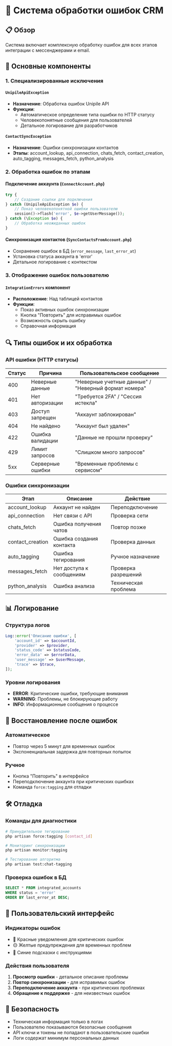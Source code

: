 # 🔧 Система обработки ошибок CRM

## 📋 Обзор

Система включает комплексную обработку ошибок для всех этапов интеграции с мессенджерами и email.

## 🎯 Основные компоненты

### 1. Специализированные исключения

#### `UnipileApiException`
- **Назначение**: Обработка ошибок Unipile API
- **Функции**: 
  - Автоматическое определение типа ошибки по HTTP статусу
  - Человекопонятные сообщения для пользователей
  - Детальное логирование для разработчиков

#### `ContactSyncException`
- **Назначение**: Ошибки синхронизации контактов
- **Этапы**: account_lookup, api_connection, chats_fetch, contact_creation, auto_tagging, messages_fetch, python_analysis

### 2. Обработка ошибок по этапам

#### Подключение аккаунта (`ConnectAccount.php`)
```php
try {
    // Создание ссылки для подключения
} catch (UnipileApiException $e) {
    // Показ человекопонятной ошибки пользователю
    session()->flash('error', $e->getUserMessage());
} catch (\Exception $e) {
    // Обработка неожиданных ошибок
}
```

#### Синхронизация контактов (`SyncContactsFromAccount.php`)
- Сохранение ошибок в БД (`error_message`, `last_error_at`)
- Установка статуса аккаунта в 'error'
- Детальное логирование с контекстом

### 3. Отображение ошибок пользователю

#### `IntegrationErrors` компонент
- **Расположение**: Над таблицей контактов
- **Функции**:
  - Показ активных ошибок синхронизации
  - Кнопка "Повторить" для исправимых ошибок
  - Возможность скрыть ошибку
  - Справочная информация

## 🔍 Типы ошибок и их обработка

### API ошибки (HTTP статусы)

| Статус | Причина | Пользовательское сообщение |
|--------|---------|---------------------------|
| 400 | Неверные данные | "Неверные учетные данные" / "Неверный формат номера" |
| 401 | Нет авторизации | "Требуется 2FA" / "Сессия истекла" |
| 403 | Доступ запрещен | "Аккаунт заблокирован" |
| 404 | Не найдено | "Аккаунт был удален" |
| 422 | Ошибка валидации | "Данные не прошли проверку" |
| 429 | Лимит запросов | "Слишком много запросов" |
| 5xx | Серверные ошибки | "Временные проблемы с сервисом" |

### Ошибки синхронизации

| Этап | Описание | Действие |
|------|----------|----------|
| account_lookup | Аккаунт не найден | Переподключение |
| api_connection | Нет связи с API | Проверка сети |
| chats_fetch | Ошибка получения чатов | Повтор позже |
| contact_creation | Ошибка создания контакта | Проверка данных |
| auto_tagging | Ошибка тегирования | Ручное назначение |
| messages_fetch | Нет доступа к сообщениям | Проверка разрешений |
| python_analysis | Ошибка анализа | Техническая проблема |

## 📊 Логирование

### Структура логов

```php
Log::error('Описание ошибки', [
    'account_id' => $accountId,
    'provider' => $provider,
    'status_code' => $statusCode,
    'error_data' => $errorData,
    'user_message' => $userMessage,
    'trace' => $trace,
]);
```

### Уровни логирования
- **ERROR**: Критические ошибки, требующие внимания
- **WARNING**: Проблемы, не блокирующие работу
- **INFO**: Информационные сообщения о процессе

## 🔄 Восстановление после ошибок

### Автоматическое
- Повтор через 5 минут для временных ошибок
- Экспоненциальная задержка для повторных попыток

### Ручное
- Кнопка "Повторить" в интерфейсе
- Переподключение аккаунта при критических ошибках
- Команда `force:tagging` для отладки

## 🛠 Отладка

### Команды для диагностики
```bash
# Принудительное тегирование
php artisan force:tagging [contact_id]

# Мониторинг синхронизации
php artisan monitor:tagging

# Тестирование алгоритма
php artisan test:chat-tagging
```

### Проверка ошибок в БД
```sql
SELECT * FROM integrated_accounts 
WHERE status = 'error' 
ORDER BY last_error_at DESC;
```

## 📱 Пользовательский интерфейс

### Индикаторы ошибок
- 🔴 Красные уведомления для критических ошибок
- 🟡 Желтые предупреждения для временных проблем
- 🔵 Синие подсказки с инструкциями

### Действия пользователя
1. **Просмотр ошибки** - детальное описание проблемы
2. **Повтор синхронизации** - для исправимых ошибок
3. **Переподключение аккаунта** - при критических проблемах
4. **Обращение к поддержке** - для неизвестных ошибок

## 🔐 Безопасность

- Техническая информация только в логах
- Пользователю показываются безопасные сообщения
- API ключи и токены не попадают в пользовательские ошибки
- Логи содержат минимум персональных данных



